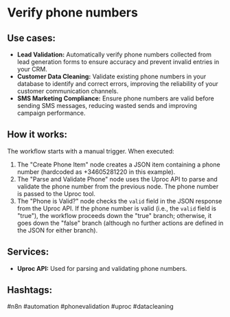 # Verify phone numbers

## Use cases:

*   **Lead Validation:** Automatically verify phone numbers collected from lead generation forms to ensure accuracy and prevent invalid entries in your CRM.
*   **Customer Data Cleaning:** Validate existing phone numbers in your database to identify and correct errors, improving the reliability of your customer communication channels.
*   **SMS Marketing Compliance:** Ensure phone numbers are valid before sending SMS messages, reducing wasted sends and improving campaign performance.

## How it works:

The workflow starts with a manual trigger. When executed:

1.  The "Create Phone Item" node creates a JSON item containing a phone number (hardcoded as +34605281220 in this example).
2.  The "Parse and Validate Phone" node uses the Uproc API to parse and validate the phone number from the previous node. The phone number is passed to the Uproc tool.
3.  The "Phone is Valid?" node checks the `valid` field in the JSON response from the Uproc API. If the phone number is valid (i.e., the `valid` field is "true"), the workflow proceeds down the "true" branch; otherwise, it goes down the "false" branch (although no further actions are defined in the JSON for either branch).

## Services:

*   **Uproc API:** Used for parsing and validating phone numbers.

## Hashtags:

#n8n #automation #phonevalidation #uproc #datacleaning
